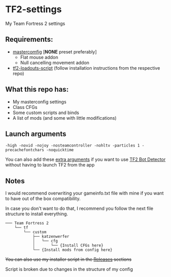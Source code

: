 # TF2-settings

My Team Fortress 2 settings

## Requirements:

- [mastercomfig](https://mastercomfig.com/) [**NONE** preset preferably]
    - Flat mouse addon
    - Null cancelling movement addon
- [tf2-loadouts-script](https://github.com/jooonior/tf2-loadouts-script) (follow installation instructions from the respective repo)

## What this repo has:

- My masterconfig settings
- Class CFGs
- Some custom scripts and binds
- A list of mods (and some with little modifications)

## Launch arguments

`-high -novid -nojoy -nosteamcontroller -nohltv -particles 1 -precachefontchars -noquicktime`

You can also add these [extra arguments](https://github.com/PazerOP/tf2_bot_detector/issues/331#:~:text=to%20API%20changes.-,Temporary%20fix%3A,-Shut%20down%20steam) if you want to use [TF2 Bot Detector](https://github.com/PazerOP/tf2_bot_detector) without having to launch TF2 from the app

## Notes


I would recommend overwriting your gameinfo.txt file with mine if you want to have out of the box compatibility.

In case you don't want to do that, I recommend you follow the next file structure to install everything.

```
─── Team Fortress 2
    └── tf
        └── custom
            ├── katzenwerfer
            │   └── cfg
            │       └── {Install CFGs here}
            └── {Install mods from config here}
```
~~You can also use my installer script in the [Releases](https://github.com/Katzenwerfer/tf2-settings/releases) sections~~

Script is broken due to changes in the structure of my config
